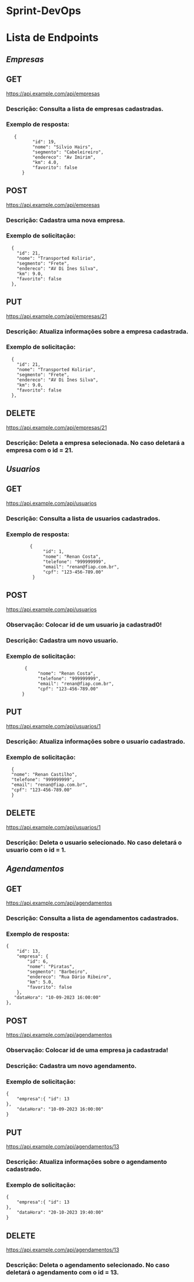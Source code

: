# Sprint-DevOps


# Lista de Endpoints
## ***Empresas***
## GET 
https://api.example.com/api/empresas
### Descrição: Consulta a lista de empresas cadastradas.
### Exemplo de resposta:
          
       {
              "id": 19,
              "nome": "Silvio Hairs",
              "segmento": "Cabeleireiro",
              "endereco": "Av Imirim",
              "km": 4.0,
              "favorito": false
          }

## POST
https://api.example.com/api/empresas 
### Descrição: Cadastra uma nova empresa.
### Exemplo de solicitação:

      {
        "id": 21,
        "nome": "Transported Kolirio",
        "segmento": "Frete",
        "endereco": "AV Di Ines Silva",
        "km": 9.0,
        "favorito": false
      },


## PUT 
https://api.example.com/api/empresas/21
### Descrição: Atualiza informações sobre a empresa cadastrada.
### Exemplo de solicitação:

      {
        "id": 21,
        "nome": "Transported Kolirio",
        "segmento": "Frete",
        "endereco": "AV Di Ines Silva",
        "km": 9.0,
        "favorito": false
      },


## DELETE 
https://api.example.com/api/empresas/21
### Descrição: Deleta a empresa selecionada. No caso deletará a empresa com o id = 21.
## ***Usuarios***
## GET 
https://api.example.com/api/usuarios
### Descrição: Consulta a lista de usuarios cadastrados. 
### Exemplo de resposta:
          
             {
                  "id": 1,
                  "nome": "Renan Costa",
                  "telefone": "999999999",
                  "email": "renan@fiap.com.br",
                  "cpf": "123-456-789.00"
              }

## POST
https://api.example.com/api/usuarios
### Observação: Colocar id de um usuario ja cadastrad0!
### Descrição: Cadastra um novo usuario.
### Exemplo de solicitação:

           {
                "nome": "Renan Costa",
                "telefone": "999999999",
                "email": "renan@fiap.com.br",
                "cpf": "123-456-789.00"
          }


## PUT 
https://api.example.com/api/usuarios/1
### Descrição: Atualiza informações sobre o usuario cadastrado.
### Exemplo de solicitação:
      {
      "nome": "Renan Castilho",
      "telefone": "999999999",
      "email": "renan@fiap.com.br",
      "cpf": "123-456-789.00"
      }


## DELETE 
https://api.example.com/api/usuarios/1 
### Descrição: Deleta o usuario selecionado. No caso deletará o usuario com o id = 1.

## ***Agendamentos***
## GET 
https://api.example.com/api/agendamentos
### Descrição: Consulta a lista de agendamentos cadastrados. 
### Exemplo de resposta:
          
    {
        "id": 13,
        "empresa": {
            "id": 6,
            "nome": "Piratas",
            "segmento": "Barbeiro",
            "endereco": "Rua Dário Ribeiro",
            "km": 5.0,
            "favorito": false
        },
       "dataHora": "10-09-2023 16:00:00"
    },

## POST
https://api.example.com/api/agendamentos
### Observação: Colocar id de uma empresa ja cadastrada!
### Descrição: Cadastra um novo agendamento.
### Exemplo de solicitação:

    {
        "empresa":{ "id": 13
    },
        "dataHora": "10-09-2023 16:00:00"
    }


## PUT 
https://api.example.com/api/agendamentos/13
### Descrição: Atualiza informações sobre o agendamento cadastrado.
### Exemplo de solicitação:

    {
        "empresa":{ "id": 13
    },
        "dataHora": "20-10-2023 19:40:00"
    }


## DELETE 
https://api.example.com/api/agendamentos/13 
### Descrição: Deleta o agendamento selecionado. No caso deletará o agendamento com o id = 13.

